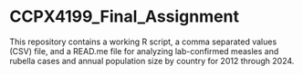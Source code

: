 # CCPX4199_Final_Assignment
This repository contains a working R script, a comma separated values (CSV) file, and a READ.me file for analyzing lab-confirmed measles and rubella cases and annual population size by country for 2012 through 2024.
